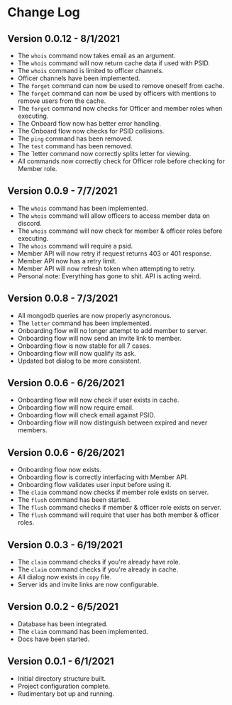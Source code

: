 # Change Log

## Version 0.0.12 - 8/1/2021
- The `whois` command now takes email as an argument.
- The `whois` command will now return cache data if used with PSID.
- The `whois` command is limited to officer channels.
- Officer channels have been implemented.
- The `forget` command can now be used to remove oneself from cache.
- The `forget` command can now be used by officers with mentions to remove users from the cache.
- The `forget` command now checks for Officer and member roles when executing.
- The Onboard flow now has better error handling.
- The Onboard flow now checks for PSID collisions.
- The `ping` command has been removed.
- The `test` command has been removed.
- The `letter command now correctly splits letter for viewing.
- All commands now correctly check for Officer role before checking for Member role.

## Version 0.0.9 - 7/7/2021
- The `whois` command has been implemented.
- The `whois` command will allow officers to access member data on discord.
- The `whois` command will now check for member & officer roles before executing.
- The `whois` command will require a psid.
- Member API will now retry if request returns 403 or 401 response.
- Member API now has a retry limit.
- Member API will now refresh token when attempting to retry.
- Personal note: Everything has gone to shit. API is acting weird.

## Version 0.0.8 - 7/3/2021
- All mongodb queries are now properly asyncronous.
- The `letter` command has been implemented.
- Onboarding flow will no longer attempt to add member to server.
- Onboarding flow will now send an invite link to member.
- Onboarding flow is now stable for all 7 cases.
- Onboarding flow will now qualify its ask.
- Updated bot dialog to be more consistent.


## Version 0.0.6 - 6/26/2021
- Onboarding flow will now check if user exists in cache.
- Onboarding flow will now require email.
- Onboarding flow will check email against PSID.
- Onboarding flow will now distinguish between expired and never members.


## Version 0.0.6 - 6/26/2021
- Onboarding flow now exists.
- Onboarding flow is correctly interfacing with Member API.
- Onboarding flow validates user input before using it.
- The `claim` command now checks if member role exists on server.
- The `flush` command has been started.
- The `flush` command checks if member & officer role exists on server.
- The `flush` command will require that user has both member & officer roles.

## Version 0.0.3 - 6/19/2021
- The `claim` command checks if you're already have role.
- The `claim` command checks if you're already in cache.
- All dialog now exists in `copy` file.
- Server ids and invite links are now configurable.

## Version 0.0.2 - 6/5/2021
- Database has been integrated.
- The `claim` command has been implemented.
- Docs have been started.

## Version 0.0.1 - 6/1/2021
- Initial directory structure built.
- Project configuration complete.
- Rudimentary bot up and running.


